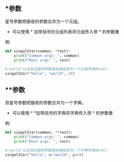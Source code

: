 ## *参数

星号参数把接收的参数合并为一个元组。

* 可以使用 \* 加带括号的元组列表将元组传入带 \* 的参数重

例:

```python
def singalStar(common, *rest):
    print("Common args: ", common)
    print("Rest args: ", rest)
    
#'world'以及其后面的参数值会被组成为一个元组传递给rest    
singalStar("hello", "world", 24)
```



## **参数

双星号参数把接收的参数合并为一个字典。

* 可以使用 \* *加带括号的字典将字典传入带 \* 的参数重

例:

```python
def singalStar(common, **rest):
    print("Common args: ", common)
    print("Rest args: ", rest)
    
#'world'以及其后面的参数值会被组成为一个字典传递给rest    
singalStar("hello", x="world", y=24)
```
